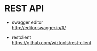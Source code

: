 # REST API

- swagger editor <BR>
  http://editor.swagger.io/#/

- restclient <BR>
  https://github.com/wiztools/rest-client
  

